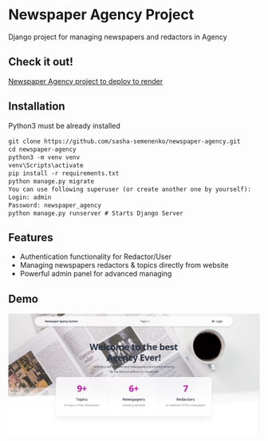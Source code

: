 # Newspaper Agency Project

Django project for managing newspapers and redactors in Agency

## Check it out!
[Newspaper Agency project to deploy to render](https://newspaper-agency-1rah.onrender.com)

## Installation

Python3 must be already installed

```shell
git clone https://github.com/sasha-semenenko/newspaper-agency.git
cd newspaper-agency
python3 -m venv venv
venv\Scripts\activate
pip install -r requirements.txt
python manage.py migrate
You can use following superuser (or create another one by yourself):
Login: admin
Password: newspaper_agency
python manage.py runserver # Starts Django Server

```

## Features

* Authentication functionality for Redactor/User
* Managing newspapers redactors & topics directly from website
* Powerful admin panel for advanced managing

## Demo

![Website Interface](Demo.jpg)